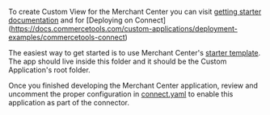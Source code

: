 To create Custom View for the Merchant Center you can visit [getting starter documentation](https://docs.commercetools.com/merchant-center-customizations/custom-views) and for [Deploying on Connect] (https://docs.commercetools.com/custom-applications/deployment-examples/commercetools-connect)

The easiest way to get started is to use Merchant Center's [starter template](https://docs.commercetools.com/merchant-center-customizations/custom-views#install-a-starter-template). The app should live inside this folder and it should be the Custom Application's root folder.

Once you finished developing the Merchant Center application, review and uncomment the proper configuration in [connect.yaml](../connect.yaml) to enable this application as part of the connector.
